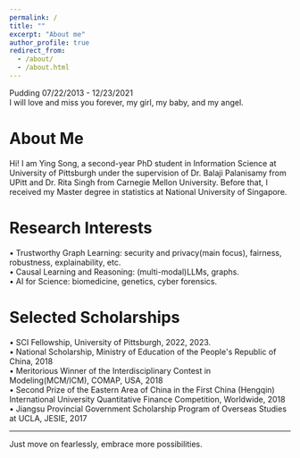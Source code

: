 ```yaml
---
permalink: /
title: ""
excerpt: "About me"
author_profile: true
redirect_from: 
  - /about/
  - /about.html
---
```

Pudding 07/22/2013 - 12/23/2021  
I will love and miss you forever, my girl, my baby, and my angel.  

About Me
====== 
Hi! I am Ying Song, a second-year PhD student in Information Science at University of Pittsburgh under the supervision of Dr. Balaji Palanisamy from UPitt and Dr. Rita Singh from Carnegie Mellon University. Before that, I received my Master degree in statistics at National University of Singapore. 

Research Interests
======
• Trustworthy Graph Learning: security and privacy(main focus), fairness, robustness, explainability, etc.     
• Causal Learning and Reasoning: (multi-modal)LLMs, graphs.   
• AI for Science: biomedicine, genetics, cyber forensics.     


Selected Scholarships
======
• SCI Fellowship, University of Pittsburgh, 2022, 2023.   
• National Scholarship, Ministry of Education of the People's Republic of China, 2018  
• Meritorious Winner of the Interdisciplinary Contest in Modeling(MCM/ICM), COMAP, USA, 2018  
• Second Prize of the Eastern Area of China in the First China (Hengqin) International University Quantitative Finance Competition, Worldwide, 2018  
• Jiangsu Provincial Government Scholarship Program of Overseas Studies at UCLA, JESIE, 2017  


------
Just move on fearlessly, embrace more possibilities.

